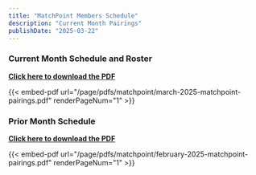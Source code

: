 ```yaml
---
title: "MatchPoint Members Schedule"
description: "Current Month Pairings"
publishDate: "2025-03-22"
---
```


### **Current Month Schedule and Roster**
**[Click here to download the PDF](/page/pdfs/matchpoint/march-2025-matchpoint-pairings.pdf)**

{{< embed-pdf url="/page/pdfs/matchpoint/march-2025-matchpoint-pairings.pdf" renderPageNum="1" >}}
### **Prior Month Schedule**
**[Click here to download the PDF](/page/pdfs/matchpoint/february-2025-matchpoint-pairings.pdf)**

{{< embed-pdf url="/page/pdfs/matchpoint/february-2025-matchpoint-pairings.pdf" renderPageNum="1" >}}

